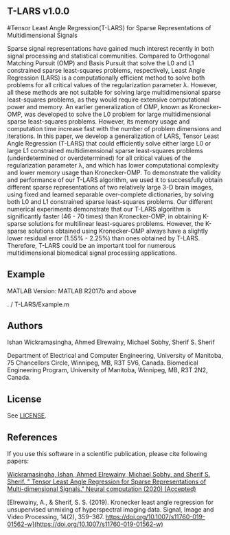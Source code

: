 ## T-LARS v1.0.0

#Tensor Least Angle Regression(T-LARS) for Sparse Representations of Multidimensional Signals

Sparse signal representations have gained much interest recently in both signal processing and statistical communities. Compared to Orthogonal Matching Pursuit (OMP) and Basis Pursuit that solve the L0 and L1 constrained sparse least-squares problems, respectively, Least Angle Regression (LARS) is a computationally efficient method to solve both problems for all critical values of the regularization parameter λ. However, all these methods are not suitable for solving large multidimensional sparse least-squares problems, as they would require extensive computational power and memory. An earlier generalization of OMP, known as Kronecker-OMP, was developed to solve the L0 problem for large multidimensional sparse least-squares problems. However, its memory usage and computation time increase fast with the number of problem dimensions and iterations. In this paper, we develop a generalization of LARS, Tensor Least Angle Regression (T-LARS) that could efficiently solve either large L0  or large L1 constrained multidimensional sparse least-squares problems (underdetermined or overdetermined) for all critical values of the regularization parameter λ, and which has lower computational complexity and lower memory usage than Kronecker-OMP. To demonstrate the validity and performance of our T-LARS algorithm, we used it to successfully obtain different sparse representations of two relatively large 3-D brain images, using fixed and learned separable over-complete dictionaries, by solving both L0 and L1 constrained sparse least-squares problems. Our different numerical experiments demonstrate that our T-LARS algorithm is significantly faster (46 - 70 times) than Kronecker-OMP, in obtaining K-sparse solutions for multilinear least-squares problems. However, the K-sparse solutions obtained using Kronecker-OMP always have a slightly lower residual error (1.55% - 2.25%) than ones obtained by T-LARS. Therefore, T-LARS could be an important tool for numerous multidimensional biomedical signal processing applications.

## Example

MATLAB Version: MATLAB R2017b and above

. / T-LARS/Example.m

## Authors
Ishan Wickramasingha,
Ahmed Elrewainy,
Michael Sobhy,
Sherif S. Sherif

Department of Electrical and Computer Engineering, University of Manitoba, 75 Chancellors Circle, Winnipeg, MB, R3T 5V6, Canada.
Biomedical Engineering Program, University of Manitoba, Winnipeg, MB, R3T 2N2, Canada.

## License

See [LICENSE](LICENSE).

## References

If you use this software in a scientific publication, please cite following papers:

[Wickramasingha, Ishan, Ahmed Elrewainy, Michael Sobhy, and Sherif S. Sherif. " Tensor Least Angle Regression for Sparse Representations of Multi-dimensional Signals." Neural computation (2020) (Accepted)](https://www.mitpressjournals.org/forthcoming/neco) 

[Elrewainy, A., & Sherif, S. S. (2019). Kronecker least angle regression for unsupervised unmixing of hyperspectral imaging data. Signal, Image and Video Processing, 14(2), 359–367. https://doi.org/10.1007/s11760-019-01562-w](https://doi.org/10.1007/s11760-019-01562-w)



